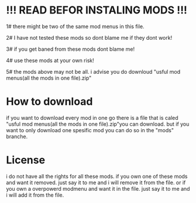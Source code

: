 # !!! READ BEFOR INSTALING MODS !!!

1# there might be two of the same mod menus in this file.

2# I have not tested these mods so dont blame me if they dont work!

3# if you get baned from these mods dont blame me!

4# use these mods at your own risk!

5# the mods above may not be all. i advise you do downloud "usful mod menus(all the mods in one file).zip"


# How to download

if you want to download every mod in one go there is a file that is caled 
"usful mod menus(all the mods in one file).zip"you can download.
but if you want to only download one spesific mod you can do so in the "mods" branche.


# License

i do not have all the rights for all these mods.
if you own one of these mods and want it removed. just say it to me and i will remove it from the file.
or if you own a overpowerd modmenu and want it in the file. just say it to me and i will add it from the file.
